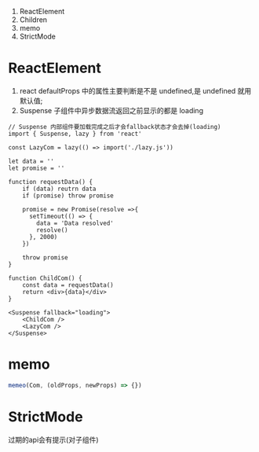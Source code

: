 1. ReactElement
2. Children
3. memo
4. StrictMode
# ReactElement

1. react defaultProps 中的属性主要判断是不是 undefined,是 undefined 就用默认值;
2. Suspense 子组件中异步数据流返回之前显示的都是 loading

```React
// Suspense 内部组件要加载完成之后才会fallback状态才会去掉(loading)
import { Suspense, lazy } from 'react'

const LazyCom = lazy(() => import('./lazy.js'))

let data = ''
let promise = ''

function requestData() {
    if (data) reutrn data
    if (promise) throw promise

    promise = new Promise(resolve =>{
      setTimeout(() => {
        data = 'Data resolved'
        resolve()
      }, 2000)
    })

    throw promise
}

function ChildCom() {
    const data = requestData()
    return <div>{data}</div>
}

<Suspense fallback="loading">
    <ChildCom />
    <LazyCom />
</Suspense>

```

# memo

```javascript
memeo(Com, (oldProps, newProps) => {})
```
# StrictMode
过期的api会有提示(对子组件)